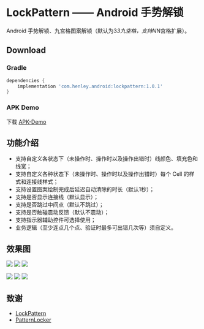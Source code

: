 # LockPattern —— Android 手势解锁
Android 手势解锁、九宫格图案解锁（默认为3*3九空格，支持N*N宫格扩展）。

## Download ##
### Gradle ###
```gradle
dependencies {
    implementation 'com.henley.android:lockpattern:1.0.1'
}
```

### APK Demo ###

下载 [APK-Demo](https://github.com/HenleyLee/LockPattern/raw/master/app/app-release.apk)

## 功能介绍 ##
 - 支持自定义各状态下（未操作时、操作时以及操作出错时）线颜色、填充色和线宽；
 - 支持自定义各种状态下（未操作时、操作时以及操作出错时）每个 Cell 的样式和连接线样式；
 - 支持设置图案绘制完成后延迟自动清除的时长（默认1秒）；
 - 支持是否显示连接线（默认显示）；
 - 支持是否跳过中间点（默认不跳过）；
 - 支持是否触碰震动反馈（默认不震动）；
 - 支持指示器辅助控件可选择使用；
 - 业务逻辑（至少连点几个点、验证时最多可出错几次等）须自定义。

## 效果图 ##
![](/screenshots/status_normal.jpg)
![](/screenshots/status_check.jpg)
![](/screenshots/status_error.jpg)

![](/screenshots/status_custom_1.jpg)
![](/screenshots/status_custom_2.jpg)
![](/screenshots/status_custom_3.jpg)

## 致谢 ##
 - [LockPattern](https://github.com/sym900728/LockPattern)
 - [PatternLocker](https://github.com/ihsg/PatternLocker)

